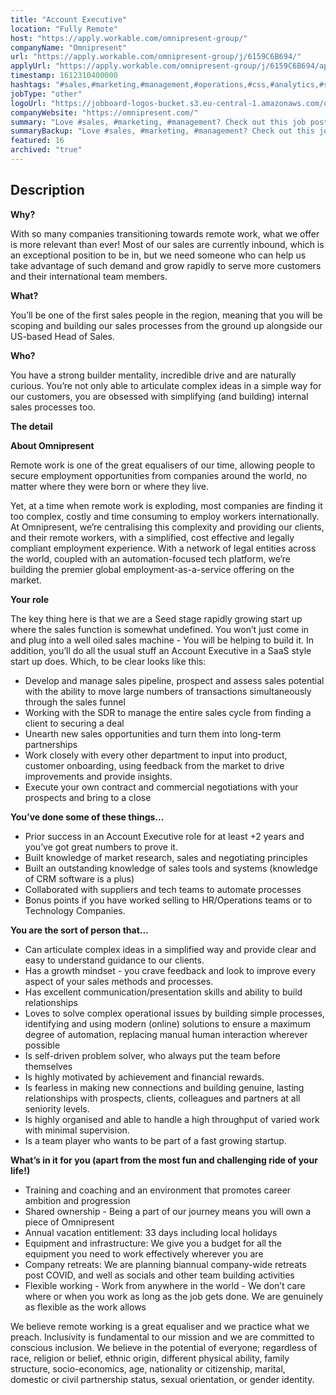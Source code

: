 ```yaml
---
title: "Account Executive"
location: "Fully Remote"
host: "https://apply.workable.com/omnipresent-group/"
companyName: "Omnipresent"
url: "https://apply.workable.com/omnipresent-group/j/6159C6B694/"
applyUrl: "https://apply.workable.com/omnipresent-group/j/6159C6B694/apply/"
timestamp: 1612310400000
hashtags: "#sales,#marketing,#management,#operations,#css,#analytics,#socialmedia,#crm,#office,#finance"
jobType: "other"
logoUrl: "https://jobboard-logos-bucket.s3.eu-central-1.amazonaws.com/omnipresent"
companyWebsite: "https://omnipresent.com/"
summary: "Love #sales, #marketing, #management? Check out this job post!"
summaryBackup: "Love #sales, #marketing, #management? Check out this job post!"
featured: 16
archived: "true"
---
```


## Description

**Why?**

With so many companies transitioning towards remote work, what we offer is more relevant than ever! Most of our sales are currently inbound, which is an exceptional position to be in, but we need someone who can help us take advantage of such demand and grow rapidly to serve more customers and their international team members.

**What?**

You’ll be one of the first sales people in the region, meaning that you will be scoping and building our sales processes from the ground up alongside our US-based Head of Sales.

**Who?**

You have a strong builder mentality, incredible drive and are naturally curious. You’re not only able to articulate complex ideas in a simple way for our customers, you are obsessed with simplifying (and building) internal sales processes too.

**The detail**

**About Omnipresent**

Remote work is one of the great equalisers of our time, allowing people to secure employment opportunities from companies around the world, no matter where they were born or where they live.

Yet, at a time when remote work is exploding, most companies are finding it too complex, costly and time consuming to employ workers internationally. At Omnipresent, we’re centralising this complexity and providing our clients, and their remote workers, with a simplified, cost effective and legally compliant employment experience. With a network of legal entities across the world, coupled with an automation-focused tech platform, we’re building the premier global employment-as-a-service offering on the market.

**Your role**

The key thing here is that we are a Seed stage rapidly growing start up where the sales function is somewhat undefined. You won’t just come in and plug into a well oiled sales machine - You will be helping to build it. In addition, you’ll do all the usual stuff an Account Executive in a SaaS style start up does. Which, to be clear looks like this:

*   Develop and manage sales pipeline, prospect and assess sales potential with the ability to move large numbers of transactions simultaneously through the sales funnel
*   Working with the SDR to manage the entire sales cycle from finding a client to securing a deal
*   Unearth new sales opportunities and turn them into long-term partnerships
*   Work closely with every other department to input into product, customer onboarding, using feedback from the market to drive improvements and provide insights.
*   Execute your own contract and commercial negotiations with your prospects and bring to a close

**You’ve done some of these things...**

*   Prior success in an Account Executive role for at least +2 years and you’ve got great numbers to prove it.
*   Built knowledge of market research, sales and negotiating principles
*   Built an outstanding knowledge of sales tools and systems (knowledge of CRM software is a plus)
*   Collaborated with suppliers and tech teams to automate processes
*   Bonus points if you have worked selling to HR/Operations teams or to Technology Companies.

**You are the sort of person that...**

*   Can articulate complex ideas in a simplified way and provide clear and easy to understand guidance to our clients.
*   Has a growth mindset - you crave feedback and look to improve every aspect of your sales methods and processes.
*   Has excellent communication/presentation skills and ability to build relationships
*   Loves to solve complex operational issues by building simple processes, identifying and using modern (online) solutions to ensure a maximum degree of automation, replacing manual human interaction wherever possible
*   Is self-driven problem solver, who always put the team before themselves
*   Is highly motivated by achievement and financial rewards.
*   Is fearless in making new connections and building genuine, lasting relationships with prospects, clients, colleagues and partners at all seniority levels.
*   Is highly organised and able to handle a high throughput of varied work with minimal supervision.
*   Is a team player who wants to be part of a fast growing startup.

**What’s in it for you (apart from the most fun and challenging ride of your life!)**

*   Training and coaching and an environment that promotes career ambition and progression
*   Shared ownership - Being a part of our journey means you will own a piece of Omnipresent
*   Annual vacation entitlement: 33 days including local holidays
*   Equipment and infrastructure: We give you a budget for all the equipment you need to work effectively wherever you are
*   Company retreats: We are planning biannual company-wide retreats post COVID, and well as socials and other team building activities
*   Flexible working - Work from anywhere in the world - We don’t care where or when you work as long as the job gets done. We are genuinely as flexible as the work allows

We believe remote working is a great equaliser and we practice what we preach. Inclusivity is fundamental to our mission and we are committed to conscious inclusion. We believe in the potential of everyone; regardless of race, religion or belief, ethnic origin, different physical ability, family structure, socio-economics, age, nationality or citizenship, marital, domestic or civil partnership status, sexual orientation, or gender identity.

